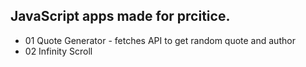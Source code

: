## JavaScript apps made for prcitice.

- 01 Quote Generator - fetches API to get random quote and author
- 02 Infinity Scroll

